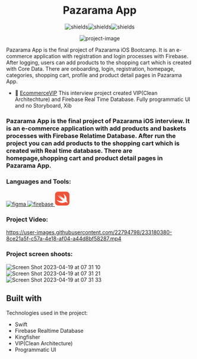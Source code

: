 <h1 align="center" id="title">Pazarama App</h1>

<p align="center"><img src="https://img.shields.io/static/v1?label=test&amp;message=3&amp;color=green" alt="shields"><img src="https://img.shields.io/badge/license-MIT-orange" alt="shields"><img src="https://img.shields.io/badge/platform-ios-gray" alt="shields"></p>

<p align="center"><img src="https://global-uploads.webflow.com/6097e0eca1e875de53031ff6/61b9b28acbf4d14f8b0fbe90_pazarama%20logo.png" alt="project-image"></p>

<p id="description">Pazarama App is the final project of Pazarama iOS Bootcamp. It is an e-commerce application with registration and login processes with Firebase. After logging, users can add products to the shopping cart which is created with Core Data. There are onboarding, login, registration, homepage, categories, shopping cart, profile and product detail pages in Pazarama App.  </p>

- 🔭 [EcommerceVIP](https://github.com/enes-sakut/eCommerceVIP) This interview project created VIP(Clean Architechture) and Firebase Real Time Database. Fully programmatic UI and no Storyboard, Xib

<h3 align="left">Pazarama App is the final project of Pazarama iOS interview. It is an e-commerce application with add products and baskets processes with Firebase Relatime Database. After run the project you can add products to the shopping cart which is created with Real time database. There are homepage,shopping cart and product detail pages in Pazarama App.</h3>
<p align="left">
</p>

<h3 align="left">Languages and Tools:</h3>
<p align="left"> <a href="https://www.figma.com/" target="_blank" rel="noreferrer"> <img src="https://www.vectorlogo.zone/logos/figma/figma-icon.svg" alt="figma" width="40" height="40"/> </a> <a href="https://firebase.google.com/" target="_blank" rel="noreferrer"> <img src="https://www.vectorlogo.zone/logos/firebase/firebase-icon.svg" alt="firebase" width="40" height="40"/> </a> <a href="https://developer.apple.com/swift/" target="_blank" rel="noreferrer"> <img src="https://raw.githubusercontent.com/devicons/devicon/master/icons/swift/swift-original.svg" alt="swift" width="40" height="40"/> </a> </p>

<h3> Project Video: </h3>

https://user-images.githubusercontent.com/22794798/233180380-8ce21a5f-c57a-4e18-af04-a44d8bf58287.mp4

<h3> Project screen shoots: </h3>
<div align="left"> <img width="236" height="448" alt="Screen Shot 2023-04-19 at 07 31 10" src="https://user-images.githubusercontent.com/22794798/233176357-5869e994-8b03-4e03-aa6e-f0eae7ce241a.png"</img> 
<img width="236" height="448" alt="Screen Shot 2023-04-19 at 07 31 21" src="https://user-images.githubusercontent.com/22794798/233176364-c49490e2-8dc7-4a3f-9465-973c0a11c412.png"</img> 
  <img width="236" height="448" alt="Screen Shot 2023-04-19 at 07 31 33" src="https://user-images.githubusercontent.com/22794798/233176373-2b3a0020-49c0-4c8b-bc07-ad8b808c958b.png"</img> 
</div>

<h2>Built with</h2>

Technologies used in the project:

*   Swift
*   Firebase Realtime Database
*   Kingfisher
*   VIP(Clean Architecture)
*   Programmatic UI
